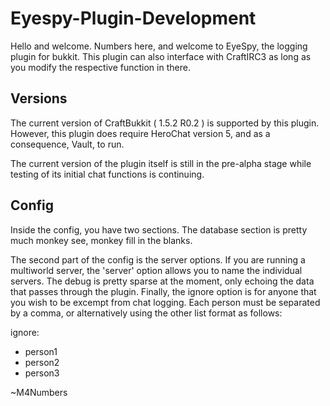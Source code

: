 Eyespy-Plugin-Development
=========================

Hello and welcome. Numbers here, and welcome to EyeSpy, the logging plugin for bukkit. This plugin can also interface with CraftIRC3 as long as you modify the respective function in there.

Versions
--------

The current version of CraftBukkit ( 1.5.2 R0.2 ) is supported by this plugin.
However, this plugin does require HeroChat version 5, and as a consequence, Vault, to run.

The current version of the plugin itself is still in the pre-alpha stage while testing of its initial chat functions is continuing.

Config
------

Inside the config, you have two sections. The database section is pretty much monkey see, monkey fill in the blanks.

The second part of the config is the server options. If you are running a multiworld server, the 'server' option allows you to name the individual servers. The debug is pretty sparse at the moment, only echoing the data that passes through the plugin. Finally, the ignore option is for anyone that you wish to be excempt from chat logging. Each person must be separated by a comma, or alternatively using the other list format as follows:

ignore:
  - person1
  - person2
  - person3

~M4Numbers